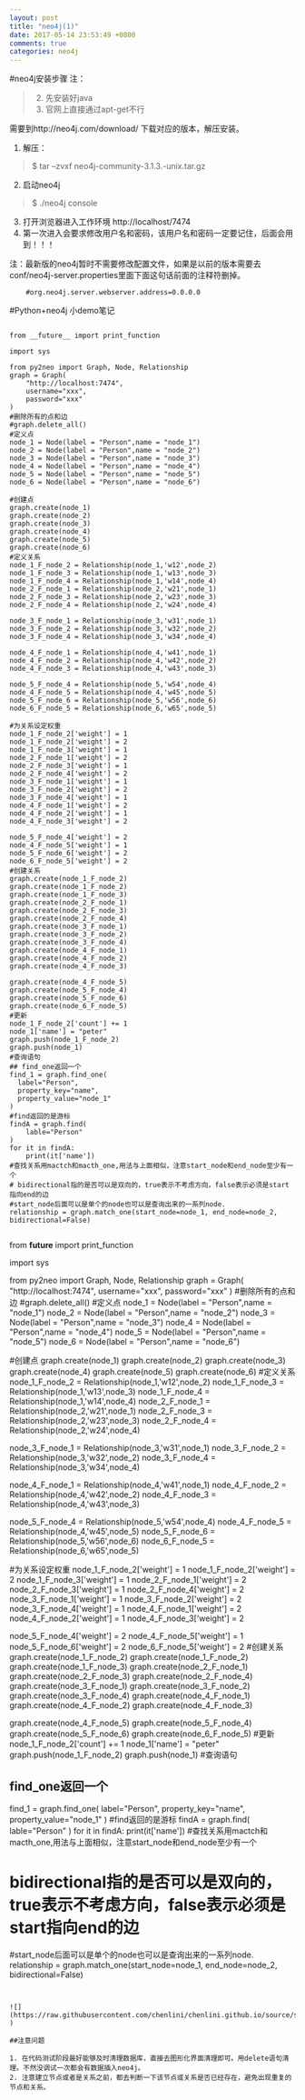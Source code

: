 ```yaml
---
layout: post
title: "neo4j(1)"
date: 2017-05-14 23:53:49 +0800
comments: true
categories: neo4j
---
```


#neo4j安装步骤
注：
>2. 先安装好java
>3. 官网上直接通过apt-get不行
    
需要到http://neo4j.com/download/ 下载对应的版本，解压安装。

1. 解压：
> $ tar –zvxf neo4j-community-3.1.3.-unix.tar.gz

2. 启动neo4j
> $ ./neo4j console

3. 打开浏览器进入工作环境  http://localhost/7474
4. 第一次进入会要求修改用户名和密码，该用户名和密码一定要记住，后面会用到！！！

注：最新版的neo4j暂时不需要修改配置文件，如果是以前的版本需要去conf/neo4j-server.properties里面下面这句话前面的注释符删掉。

        #org.neo4j.server.webserver.address=0.0.0.0
       


#Python+neo4j 小demo笔记

```

from __future__ import print_function

import sys

from py2neo import Graph, Node, Relationship
graph = Graph(
    "http://localhost:7474",
    username="xxx",
    password="xxx"
)
#删除所有的点和边
#graph.delete_all()
#定义点
node_1 = Node(label = "Person",name = "node_1")
node_2 = Node(label = "Person",name = "node_2")
node_3 = Node(label = "Person",name = "node_3")
node_4 = Node(label = "Person",name = "node_4")
node_5 = Node(label = "Person",name = "node_5")
node_6 = Node(label = "Person",name = "node_6")

#创建点
graph.create(node_1)
graph.create(node_2)
graph.create(node_3)
graph.create(node_4)
graph.create(node_5)
graph.create(node_6)
#定义关系
node_1_F_node_2 = Relationship(node_1,'w12',node_2)
node_1_F_node_3 = Relationship(node_1,'w13',node_3)
node_1_F_node_4 = Relationship(node_1,'w14',node_4)
node_2_F_node_1 = Relationship(node_2,'w21',node_1)
node_2_F_node_3 = Relationship(node_2,'w23',node_3)
node_2_F_node_4 = Relationship(node_2,'w24',node_4)

node_3_F_node_1 = Relationship(node_3,'w31',node_1)
node_3_F_node_2 = Relationship(node_3,'w32',node_2)
node_3_F_node_4 = Relationship(node_3,'w34',node_4)

node_4_F_node_1 = Relationship(node_4,'w41',node_1)
node_4_F_node_2 = Relationship(node_4,'w42',node_2)
node_4_F_node_3 = Relationship(node_4,'w43',node_3)

node_5_F_node_4 = Relationship(node_5,'w54',node_4)
node_4_F_node_5 = Relationship(node_4,'w45',node_5)
node_5_F_node_6 = Relationship(node_5,'w56',node_6)
node_6_F_node_5 = Relationship(node_6,'w65',node_5)

#为关系设定权重
node_1_F_node_2['weight'] = 1
node_1_F_node_2['weight'] = 2
node_1_F_node_3['weight'] = 1
node_2_F_node_1['weight'] = 2
node_2_F_node_3['weight'] = 1
node_2_F_node_4['weight'] = 2
node_3_F_node_1['weight'] = 1
node_3_F_node_2['weight'] = 2
node_3_F_node_4['weight'] = 1
node_4_F_node_1['weight'] = 2
node_4_F_node_2['weight'] = 1
node_4_F_node_3['weight'] = 2

node_5_F_node_4['weight'] = 2
node_4_F_node_5['weight'] = 1
node_5_F_node_6['weight'] = 2
node_6_F_node_5['weight'] = 2
#创建关系
graph.create(node_1_F_node_2)
graph.create(node_1_F_node_2)
graph.create(node_1_F_node_3)
graph.create(node_2_F_node_1)
graph.create(node_2_F_node_3)
graph.create(node_2_F_node_4)
graph.create(node_3_F_node_1)
graph.create(node_3_F_node_2)
graph.create(node_3_F_node_4)
graph.create(node_4_F_node_1)
graph.create(node_4_F_node_2)
graph.create(node_4_F_node_3)

graph.create(node_4_F_node_5)
graph.create(node_5_F_node_4)
graph.create(node_5_F_node_6)
graph.create(node_6_F_node_5)
#更新
node_1_F_node_2['count'] += 1
node_1['name'] = "peter"
graph.push(node_1_F_node_2)
graph.push(node_1)
#查询语句
## find_one返回一个
find_1 = graph.find_one(
  label="Person",
  property_key="name",
  property_value="node_1"
)
#find返回的是游标
findA = graph.find(
    lable="Person"
)
for it in findA:
    print(it['name'])
#查找关系用mactch和macth_one,用法与上面相似，注意start_node和end_node至少有一个
# bidirectional指的是否可以是双向的，true表示不考虑方向，false表示必须是start指向end的边
#start_node后面可以是单个的node也可以是查询出来的一系列node.
relationship = graph.match_one(start_node=node_1, end_node=node_2, bidirectional=False)


``````

from __future__ import print_function

import sys

from py2neo import Graph, Node, Relationship
graph = Graph(
    "http://localhost:7474",
    username="xxx",
    password="xxx"
)
#删除所有的点和边
#graph.delete_all()
#定义点
node_1 = Node(label = "Person",name = "node_1")
node_2 = Node(label = "Person",name = "node_2")
node_3 = Node(label = "Person",name = "node_3")
node_4 = Node(label = "Person",name = "node_4")
node_5 = Node(label = "Person",name = "node_5")
node_6 = Node(label = "Person",name = "node_6")

#创建点
graph.create(node_1)
graph.create(node_2)
graph.create(node_3)
graph.create(node_4)
graph.create(node_5)
graph.create(node_6)
#定义关系
node_1_F_node_2 = Relationship(node_1,'w12',node_2)
node_1_F_node_3 = Relationship(node_1,'w13',node_3)
node_1_F_node_4 = Relationship(node_1,'w14',node_4)
node_2_F_node_1 = Relationship(node_2,'w21',node_1)
node_2_F_node_3 = Relationship(node_2,'w23',node_3)
node_2_F_node_4 = Relationship(node_2,'w24',node_4)

node_3_F_node_1 = Relationship(node_3,'w31',node_1)
node_3_F_node_2 = Relationship(node_3,'w32',node_2)
node_3_F_node_4 = Relationship(node_3,'w34',node_4)

node_4_F_node_1 = Relationship(node_4,'w41',node_1)
node_4_F_node_2 = Relationship(node_4,'w42',node_2)
node_4_F_node_3 = Relationship(node_4,'w43',node_3)

node_5_F_node_4 = Relationship(node_5,'w54',node_4)
node_4_F_node_5 = Relationship(node_4,'w45',node_5)
node_5_F_node_6 = Relationship(node_5,'w56',node_6)
node_6_F_node_5 = Relationship(node_6,'w65',node_5)

#为关系设定权重
node_1_F_node_2['weight'] = 1
node_1_F_node_2['weight'] = 2
node_1_F_node_3['weight'] = 1
node_2_F_node_1['weight'] = 2
node_2_F_node_3['weight'] = 1
node_2_F_node_4['weight'] = 2
node_3_F_node_1['weight'] = 1
node_3_F_node_2['weight'] = 2
node_3_F_node_4['weight'] = 1
node_4_F_node_1['weight'] = 2
node_4_F_node_2['weight'] = 1
node_4_F_node_3['weight'] = 2

node_5_F_node_4['weight'] = 2
node_4_F_node_5['weight'] = 1
node_5_F_node_6['weight'] = 2
node_6_F_node_5['weight'] = 2
#创建关系
graph.create(node_1_F_node_2)
graph.create(node_1_F_node_2)
graph.create(node_1_F_node_3)
graph.create(node_2_F_node_1)
graph.create(node_2_F_node_3)
graph.create(node_2_F_node_4)
graph.create(node_3_F_node_1)
graph.create(node_3_F_node_2)
graph.create(node_3_F_node_4)
graph.create(node_4_F_node_1)
graph.create(node_4_F_node_2)
graph.create(node_4_F_node_3)

graph.create(node_4_F_node_5)
graph.create(node_5_F_node_4)
graph.create(node_5_F_node_6)
graph.create(node_6_F_node_5)
#更新
node_1_F_node_2['count'] += 1
node_1['name'] = "peter"
graph.push(node_1_F_node_2)
graph.push(node_1)
#查询语句
## find_one返回一个
find_1 = graph.find_one(
  label="Person",
  property_key="name",
  property_value="node_1"
)
#find返回的是游标
findA = graph.find(
    lable="Person"
)
for it in findA:
    print(it['name'])
#查找关系用mactch和macth_one,用法与上面相似，注意start_node和end_node至少有一个
# bidirectional指的是否可以是双向的，true表示不考虑方向，false表示必须是start指向end的边
#start_node后面可以是单个的node也可以是查询出来的一系列node.
relationship = graph.match_one(start_node=node_1, end_node=node_2, bidirectional=False)


```


![](https://raw.githubusercontent.com/chenlini/chenlini.github.io/source/source/images/neo4j.png
)

##注意问题

1. 在代码测试阶段最好能够及时清理数据库，直接去图形化界面清理即可。用delete语句清理。不然没调试一次都会有数据插入neo4j。
2. 注意建立节点或者是关系之前，都去判断一下该节点或关系是否已经存在，避免出现重复的节点和关系。

